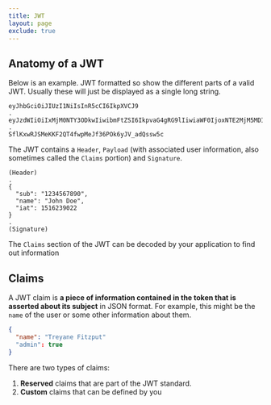 ```yaml
---
title: JWT
layout: page
exclude: true
---
```


## Anatomy of a JWT

Below is an example. JWT formatted so show the different parts of a valid JWT. Usually these will just be displayed as a single long string.
```
eyJhbGciOiJIUzI1NiIsInR5cCI6IkpXVCJ9
.
eyJzdWIiOiIxMjM0NTY3ODkwIiwibmFtZSI6IkpvaG4gRG9lIiwiaWF0IjoxNTE2MjM5MDIyfQ
.
SflKxwRJSMeKKF2QT4fwpMeJf36POk6yJV_adQssw5c
```

The JWT contains a `Header`, `Payload` (with associated user information, also sometimes called the `Claims` portion) and `Signature`.
```
(Header)
.
{
  "sub": "1234567890",
  "name": "John Doe",
  "iat": 1516239022
}
.
(Signature)
```

The `Claims` section of the JWT can be decoded by your application to find out information 

## Claims

A JWT claim is **a piece of information contained in the token that is asserted about its subject** in JSON format. For example, this might be the `name` of the user or some other information about them.
```json
{
  "name": "Treyane Fitzput"
  "admin": true
}
```

There are two types of claims:

1. **Reserved** claims that are part of the JWT standard.
2. **Custom** claims that can be defined by you


<!--stackedit_data:
eyJoaXN0b3J5IjpbMzI3Nzg1MDk4LC0xMTIwMjgyMzY0XX0=
-->